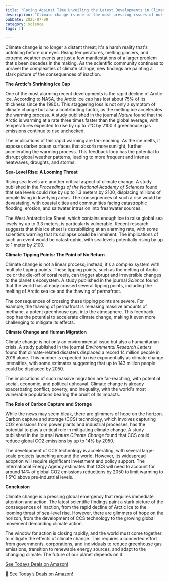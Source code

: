 ```yaml
---
title: "Racing Against Time Unveiling the Latest Developments in Climate Change Science"
description: "Climate change is one of the most pressing issues of our time, with far-reaching consequences for our planet and its inhabitants. Recent scientific findings have shed new light on the severity and ..."
pubDate: 2025-07-09
category: science
tags: []

---
```


Climate change is no longer a distant threat; it's a harsh reality that's unfolding before our eyes. Rising temperatures, melting glaciers, and extreme weather events are just a few manifestations of a larger problem that's been decades in the making. As the scientific community continues to unravel the complexities of climate change, new findings are painting a stark picture of the consequences of inaction.

**The Arctic's Shrinking Ice Cap**

One of the most alarming recent developments is the rapid decline of Arctic ice. According to NASA, the Arctic ice cap has lost about 75% of its thickness since the 1980s. This staggering loss is not only a symptom of climate change but also a contributing factor, as the melting ice accelerates the warming process. A study published in the journal _Nature_ found that the Arctic is warming at a rate three times faster than the global average, with temperatures expected to rise by up to 7°C by 2100 if greenhouse gas emissions continue to rise unchecked.

The implications of this rapid warming are far-reaching. As the ice melts, it exposes darker ocean surfaces that absorb more sunlight, further accelerating the warming process. This feedback loop has the potential to disrupt global weather patterns, leading to more frequent and intense heatwaves, droughts, and storms.

**Sea-Level Rise: A Looming Threat**

Rising sea levels are another critical aspect of climate change. A study published in the _Proceedings of the National Academy of Sciences_ found that sea levels could rise by up to 1.3 meters by 2100, displacing millions of people living in low-lying areas. The consequences of such a rise would be devastating, with coastal cities and communities facing catastrophic flooding, erosion, and saltwater intrusion into freshwater sources.

The West Antarctic Ice Sheet, which contains enough ice to raise global sea levels by up to 3.3 meters, is particularly vulnerable. Recent research suggests that this ice sheet is destabilizing at an alarming rate, with some scientists warning that its collapse could be imminent. The implications of such an event would be catastrophic, with sea levels potentially rising by up to 1 meter by 2100.

**Climate Tipping Points: The Point of No Return**

Climate change is not a linear process; instead, it's a complex system with multiple tipping points. These tipping points, such as the melting of Arctic ice or the die-off of coral reefs, can trigger abrupt and irreversible changes to the planet's ecosystem. A study published in the journal _Science_ found that the world has already crossed several tipping points, including the melting of Arctic sea ice and the thawing of permafrost.

The consequences of crossing these tipping points are severe. For example, the thawing of permafrost is releasing massive amounts of methane, a potent greenhouse gas, into the atmosphere. This feedback loop has the potential to accelerate climate change, making it even more challenging to mitigate its effects.

**Climate Change and Human Migration**

Climate change is not only an environmental issue but also a humanitarian crisis. A study published in the journal _Environmental Research Letters_ found that climate-related disasters displaced a record 14 million people in 2019 alone. This number is expected to rise exponentially as climate change intensifies, with some estimates suggesting that up to 143 million people could be displaced by 2050.

The implications of such massive migration are far-reaching, with potential social, economic, and political upheaval. Climate change is already exacerbating conflict, poverty, and inequality, with the world's most vulnerable populations bearing the brunt of its impacts.

**The Role of Carbon Capture and Storage**

While the news may seem bleak, there are glimmers of hope on the horizon. Carbon capture and storage (CCS) technology, which involves capturing CO2 emissions from power plants and industrial processes, has the potential to play a critical role in mitigating climate change. A study published in the journal _Nature Climate Change_ found that CCS could reduce global CO2 emissions by up to 14% by 2050.

The development of CCS technology is accelerating, with several large-scale projects launching around the world. However, its widespread adoption will require significant investment and policy support. The International Energy Agency estimates that CCS will need to account for around 14% of global CO2 emissions reductions by 2050 to limit warming to 1.5°C above pre-industrial levels.

**Conclusion**

Climate change is a pressing global emergency that requires immediate attention and action. The latest scientific findings paint a stark picture of the consequences of inaction, from the rapid decline of Arctic ice to the looming threat of sea-level rise. However, there are glimmers of hope on the horizon, from the development of CCS technology to the growing global movement demanding climate action.

The window for action is closing rapidly, and the world must come together to mitigate the effects of climate change. This requires a concerted effort from governments, corporations, and individuals to reduce greenhouse gas emissions, transition to renewable energy sources, and adapt to the changing climate. The future of our planet depends on it.

[ See Todays Deals on Amazon!](https://amzn.to/3UjsCWp)

[🛒 See Today’s Deals on Amazon!](https://amzn.to/3UjsCWp)
